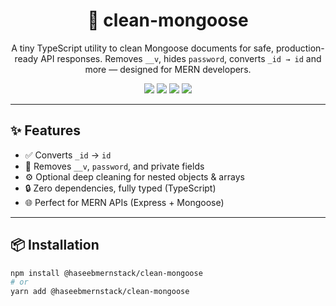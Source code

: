 <h1 align="center">🧹 clean-mongoose</h1>

<p align="center">
A tiny TypeScript utility to clean Mongoose documents for safe, production-ready API responses.  
Removes <code>__v</code>, hides <code>password</code>, converts <code>_id → id</code> and more — designed for MERN developers.
</p>

<p align="center">
<a href="https://www.npmjs.com/package/@haseebmernstack/clean-mongoose"><img src="https://img.shields.io/npm/v/@haseebmernstack/clean-mongoose?color=brightgreen&style=flat-square" /></a>
<a href="https://github.com/haseebmernstack/clean-mongoose/stargazers"><img src="https://img.shields.io/github/stars/haseebmernstack/clean-mongoose?style=flat-square" /></a>
<a href="https://github.com/haseebmernstack/clean-mongoose/issues"><img src="https://img.shields.io/github/issues/haseebmernstack/clean-mongoose?style=flat-square" /></a>
<a href="https://github.com/haseebmernstack/clean-mongoose/blob/main/LICENSE"><img src="https://img.shields.io/npm/l/@haseebmernstack/clean-mongoose?style=flat-square" /></a>
</p>

---

## ✨ Features

- ✅ Converts `_id` → `id`
- 🧹 Removes `__v`, `password`, and private fields
- ⚙️ Optional deep cleaning for nested objects & arrays
- 🔒 Zero dependencies, fully typed (TypeScript)
- 🌐 Perfect for MERN APIs (Express + Mongoose)

---

## 📦 Installation

```bash
npm install @haseebmernstack/clean-mongoose
# or
yarn add @haseebmernstack/clean-mongoose
```
